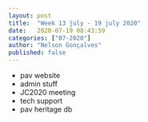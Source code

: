 ```yaml
---
layout: post
title:  "Week 13 july - 19 july 2020"
date:   2020-07-19 08:43:59
categories: ["07-2020"]
author: "Nelson Gonçalves"
published: false
---
```


* pav website
* admin stuff
* JC2020 meeting
* tech support
* pav heritage db

